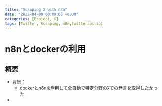 ```yaml
---
title: "Scraping X with n8n"
date: "2025-04-09 00:00:00 +0900"
categories: [Project, X]
tags: [Twitter, Scraping, n8n,twitterapi.io]
---
```


# n8nとdockerの利用

## 概要

- 背景：
  - dockerとn8nを利用して全自動で特定分野のXでの発言を取得したかった
- 
